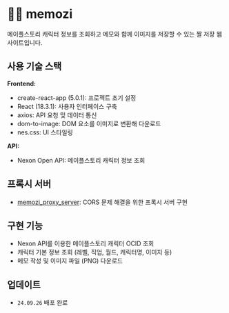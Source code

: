 # 🧍‍♂️ memozi

메이플스토리 캐릭터 정보를 조회하고 메모와 함께 이미지를 저장할 수 있는 짤 저장 웹사이트입니다.

## 사용 기술 스택

<b>Frontend:</b>

- create-react-app (5.0.1): 프로젝트 초기 설정
- React (18.3.1): 사용자 인터페이스 구축
- axios: API 요청 및 데이터 통신
- dom-to-image: DOM 요소를 이미지로 변환해 다운로드
- nes.css: UI 스타일링

<b>API:</b>

- Nexon Open API: 메이플스토리 캐릭터 정보 조회

## 프록시 서버

- [memozi_proxy_server](https://github.com/hhhyeon97/memozi_proxy_server): CORS
  문제 해결을 위한 프록시 서버 구현

## 구현 기능

- Nexon API를 이용한 메이플스토리 캐릭터 OCID 조회
- 캐릭터 기본 정보 조회 (레벨, 직업, 월드, 캐릭터명, 이미지 등)
- 메모 작성 및 이미지 파일 (PNG) 다운로드

## 업데이트

- `24.09.26` 배포 완료

